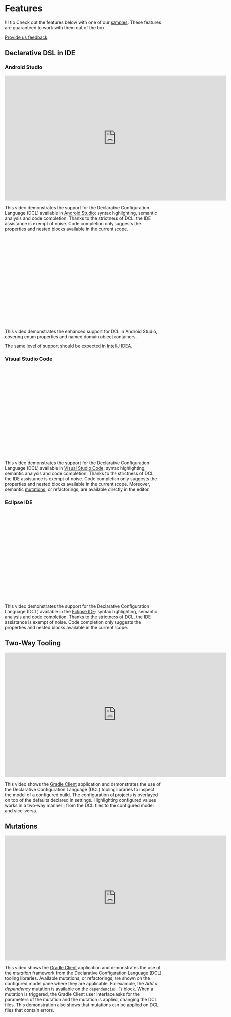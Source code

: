 <!-- Wistia Embedded Videos -->
<script src="https://fast.wistia.net/assets/external/E-v1.js" async></script>

<!-- omit in toc -->
# Features

!!! tip
    Check out the features below with one of our [samples](./samples.md). These features are guaranteed to work with them out of the box.

[Provide us feedback](../feedback.md).

## Declarative DSL in IDE

### Android Studio

<iframe width="709" height="400" src="https://www.youtube.com/embed/POjnWOwWqco" title="First Look at Declarative Gradle - Android Studio" frameborder="0" referrerpolicy="strict-origin-when-cross-origin" allowfullscreen></iframe>

This video demonstrates the support for the Declarative Configuration Language (DCL) available in [Android Studio](./setup.md#android-studio): syntax highlighting, semantic analysis and code completion.
Thanks to the strictness of DCL, the IDE assistance is exempt of noise.
Code completion only suggests the properties and nested blocks available in the current scope.

<script src="https://fast.wistia.com/embed/medias/7sgdqj7lcn.jsonp" async></script>
<div class="wistia_responsive_padding" style="padding:56.25% 0 0 0;position:relative;">
    <div class="wistia_responsive_wrapper" style="height:100%;left:0;position:absolute;top:0;width:100%;">
        <div class="wistia_embed wistia_async_7sgdqj7lcn seo=true videoFoam=true" style="height:100%;position:relative;width:100%">
            <div class="wistia_swatch" style="height:100%;left:0;opacity:0;overflow:hidden;position:absolute;top:0;transition:opacity 200ms;width:100%;">
                <img src="https://fast.wistia.com/embed/medias/7sgdqj7lcn/swatch" style="filter:blur(5px);height:100%;object-fit:contain;width:100%;" alt="" aria-hidden="true" onload="this.parentNode.style.opacity=1;" />
            </div>
        </div>
    </div>
</div>

This video demonstrates the enhanced support for DCL in Android Studio, covering enum properties and named domain object containers.

The same level of support should be expected in [IntelliJ IDEA](./setup.md#intellij-idea).

### Visual Studio Code

<script src="https://fast.wistia.com/embed/medias/8t8appyr68.jsonp" async></script>
<div class="wistia_responsive_padding" style="padding:56.25% 0 0 0;position:relative;">
    <div class="wistia_responsive_wrapper" style="height:100%;left:0;position:absolute;top:0;width:100%;">
        <div class="wistia_embed wistia_async_8t8appyr68 seo=true videoFoam=true" style="height:100%;position:relative;width:100%">
            <div class="wistia_swatch" style="height:100%;left:0;opacity:0;overflow:hidden;position:absolute;top:0;transition:opacity 200ms;width:100%;">
                <img src="https://fast.wistia.com/embed/medias/8t8appyr68/swatch" style="filter:blur(5px);height:100%;object-fit:contain;width:100%;" alt="" aria-hidden="true" onload="this.parentNode.style.opacity=1;" />
            </div>
        </div>
    </div>
</div>

This video demonstrates the support for the Declarative Configuration Language (DCL) available in [Visual Studio Code](./setup.md#visual-studio-code): syntax highlighting, semantic analysis and code completion.
Thanks to the strictness of DCL, the IDE assistance is exempt of noise.
Code completion only suggests the properties and nested blocks available in the current scope.
Moreover, semantic [mutations](#mutations), or refactorings, are available directly in the editor.

### Eclipse IDE

<script src="https://fast.wistia.com/embed/medias/mosuja84ou.jsonp" async></script>
<div class="wistia_responsive_padding" style="padding:56.25% 0 0 0;position:relative;">
    <div class="wistia_responsive_wrapper" style="height:100%;left:0;position:absolute;top:0;width:100%;">
        <div class="wistia_embed wistia_async_mosuja84ou seo=true videoFoam=true" style="height:100%;position:relative;width:100%">
            <div class="wistia_swatch" style="height:100%;left:0;opacity:0;overflow:hidden;position:absolute;top:0;transition:opacity 200ms;width:100%;">
                <img src="https://fast.wistia.com/embed/medias/mosuja84ou/swatch" style="filter:blur(5px);height:100%;object-fit:contain;width:100%;" alt="" aria-hidden="true" onload="this.parentNode.style.opacity=1;" />
            </div>
        </div>
    </div>
</div>

This video demonstrates the support for the Declarative Configuration Language (DCL) available in the [Eclipse IDE](./setup.md#eclipse-ide): syntax highlighting, semantic analysis and code completion.
Thanks to the strictness of DCL, the IDE assistance is exempt of noise.
Code completion only suggests the properties and nested blocks available in the current scope.

## Two-Way Tooling

<iframe width="709" height="400" src="https://www.youtube.com/embed/0PBQ2gbQfjU" title="First Look at Declarative Gradle - Two-Way Tooling" frameborder="0" referrerpolicy="strict-origin-when-cross-origin" allowfullscreen></iframe>

This video shows the [Gradle Client](./setup.md#gradle-client) application and demonstrates the use of the Declarative Configuration Language (DCL) tooling libraries to inspect the model of a configured build.
The configuration of projects is overlayed on top of the defaults declared in settings.
Highlighting configured values works in a two-way manner ; from the DCL files to the configured model and vice-versa.

## Mutations

<iframe width="709" height="400" src="https://www.youtube.com/embed/pYuVFtfMNzM" title="First Look at Declarative Gradle - Mutations" frameborder="0" referrerpolicy="strict-origin-when-cross-origin" allowfullscreen></iframe>

This video shows the [Gradle Client](./setup.md#gradle-client) application and demonstrates the use of the _mutation_ framework from the Declarative Configuration Language (DCL) tooling libraries.
Available mutations, or refactorings, are shown on the configured model pane where they are applicable.
For example, the _Add a dependency_ mutation is available on the `dependencies {}` block.
When a mutation is triggered, the Gradle Client user interface asks for the parameters of the mutation and the mutation is applied, changing the DCL files.
This demonstration also shows that mutations can be applied on DCL files that contain errors.
